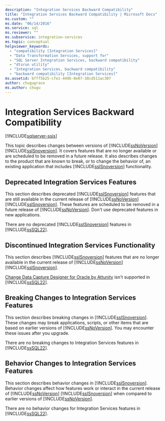 ```yaml
---
description: "Integration Services Backward Compatibility"
title: "Integration Services Backward Compatibility | Microsoft Docs"
ms.custom: ""
ms.date: "06/14/2016"
ms.service: sql
ms.reviewer: ""
ms.subservice: integration-services
ms.topic: conceptual
helpviewer_keywords: 
  - "compatibility [Integration Services]"
  - "Data Transformation Services, support for"
  - "SQL Server Integration Services, backward compatibility"
  - "dtsrun utility"
  - "Integration Services, backward compatibility"
  - "backward compatibility [Integration Services]"
ms.assetid: bfff5b25-cfe1-449b-8e07-38cd511ac307
author: chugugrace
ms.author: chugu
---
```

# Integration Services Backward Compatibility

[!INCLUDE[sqlserver-ssis](../includes/applies-to-version/sqlserver-ssis.md)]


  This topic describes changes between versions of [!INCLUDE[ssNoVersion](../includes/ssnoversion-md.md)] [!INCLUDE[ssISnoversion](../includes/ssisnoversion-md.md)]. It covers features that are no longer available or are scheduled to be removed in a future release. It also describes changes to the product that are known to break, or to change the behavior of, an existing application that includes [!INCLUDE[ssISnoversion](../includes/ssisnoversion-md.md)] functionality.  
  
## Deprecated Integration Services Features

This section describes deprecated [!INCLUDE[ssISnoversion](../includes/ssisnoversion-md.md)] features that are still available in the current release of [!INCLUDE[ssNoVersion](../includes/ssnoversion-md.md)] [!INCLUDE[ssISnoversion](../includes/ssisnoversion-md.md)]. These features are scheduled to be removed in a future release of [!INCLUDE[ssNoVersion](../includes/ssnoversion-md.md)]. Don't use deprecated features in new applications.  
  
 There are no deprecated [!INCLUDE[ssISnoversion](../includes/ssisnoversion-md.md)] features in [!INCLUDE[ssSQL22](../includes/sssql22-md.md)].  

## Discontinued Integration Services Functionality

This section describes [!INCLUDE[ssISnoversion](../includes/ssisnoversion-md.md)] features that are no longer available in the current release of [!INCLUDE[ssNoVersion](../includes/ssnoversion-md.md)] [!INCLUDE[ssISnoversion](../includes/ssisnoversion-md.md)].  
  
[Change Data Capture Designer for Oracle by Attunity](change-data-capture/change-data-capture-designer-for-oracle-by-attunity.md) isn't supported in [!INCLUDE[ssSQL22](../includes/sssql22-md.md)].

## Breaking Changes to Integration Services Features

This section describes breaking changes in [!INCLUDE[ssISnoversion](../includes/ssisnoversion-md.md)]. These changes may break applications, scripts, or other items that are based on earlier versions of [!INCLUDE[ssNoVersion](../includes/ssnoversion-md.md)]. You may encounter these issues after you upgrade.  
  
 There are no breaking changes to Integration Services features in [!INCLUDE[ssSQL22](../includes/sssql22-md.md)]. 

## Behavior Changes to Integration Services Features

This section describes behavior changes in [!INCLUDE[ssISnoversion](../includes/ssisnoversion-md.md)]. Behavior changes affect how features work or interact in the current release of [!INCLUDE[ssNoVersion](../includes/ssnoversion-md.md)] [!INCLUDE[ssISnoversion](../includes/ssisnoversion-md.md)] when compared to earlier versions of [!INCLUDE[ssNoVersion](../includes/ssnoversion-md.md)].  
  
There are no behavior changes for Integration Services features in [!INCLUDE[ssSQL22](../includes/sssql22-md.md)].  
